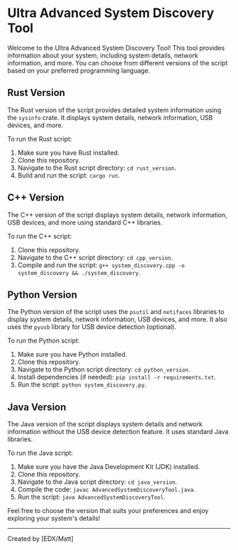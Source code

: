 # Ultra Advanced System Discovery Tool

Welcome to the Ultra Advanced System Discovery Tool! This tool provides information about your system, including system details, network information, and more. You can choose from different versions of the script based on your preferred programming language.

## Rust Version

The Rust version of the script provides detailed system information using the `sysinfo` crate. It displays system details, network information, USB devices, and more.

To run the Rust script:

1. Make sure you have Rust installed.
2. Clone this repository.
3. Navigate to the Rust script directory: `cd rust_version`.
4. Build and run the script: `cargo run`.

## C++ Version

The C++ version of the script displays system details, network information, USB devices, and more using standard C++ libraries.

To run the C++ script:

1. Clone this repository.
2. Navigate to the C++ script directory: `cd cpp_version`.
3. Compile and run the script: `g++ system_discovery.cpp -o system_discovery && ./system_discovery`.

## Python Version

The Python version of the script uses the `psutil` and `netifaces` libraries to display system details, network information, USB devices, and more. It also uses the `pyusb` library for USB device detection (optional).

To run the Python script:

1. Make sure you have Python installed.
2. Clone this repository.
3. Navigate to the Python script directory: `cd python_version`.
4. Install dependencies (if needed): `pip install -r requirements.txt`.
5. Run the script: `python system_discovery.py`.

## Java Version 

The Java version of the script displays system details and network information without the USB device detection feature. It uses standard Java libraries.

To run the Java script:

1. Make sure you have the Java Development Kit (JDK) installed.
2. Clone this repository.
3. Navigate to the Java script directory: `cd java_version`.
4. Compile the code: `javac AdvancedSystemDiscoveryTool.java`.
5. Run the script: `java AdvancedSystemDiscoveryTool`.

Feel free to choose the version that suits your preferences and enjoy exploring your system's details!

---
Created by [EDX/Matt]
